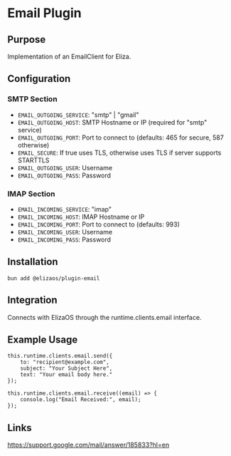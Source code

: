 # Email Plugin

## Purpose
Implementation of an EmailClient for Eliza.

## Configuration
### SMTP Section
- `EMAIL_OUTGOING_SERVICE`: "smtp" | "gmail"
- `EMAIL_OUTGOING_HOST`: SMTP Hostname or IP (required for "smtp" service)
- `EMAIL_OUTGOING_PORT`: Port to connect to (defaults: 465 for secure, 587 otherwise)
- `EMAIL_SECURE`: If true uses TLS, otherwise uses TLS if server supports STARTTLS
- `EMAIL_OUTGOING_USER`: Username
- `EMAIL_OUTGOING_PASS`: Password

### IMAP Section
- `EMAIL_INCOMING_SERVICE`: "imap"
- `EMAIL_INCOMING_HOST`: IMAP Hostname or IP
- `EMAIL_INCOMING_PORT`: Port to connect to (defaults: 993)
- `EMAIL_INCOMING_USER`: Username
- `EMAIL_INCOMING_PASS`: Password

## Installation
```
bun add @elizaos/plugin-email
```

## Integration
Connects with ElizaOS through the runtime.clients.email interface.

## Example Usage
```
this.runtime.clients.email.send({
    to: "recipient@example.com",
    subject: "Your Subject Here",
    text: "Your email body here."
});

this.runtime.clients.email.receive((email) => {
    console.log("Email Received:", email);
});
```

## Links
https://support.google.com/mail/answer/185833?hl=en
